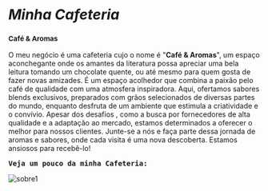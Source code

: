 # **_Minha Cafeteria_**
### <sub>Café & Aromas</sub>

O meu negócio é uma cafeteria cujo o nome é "**Café & Aromas**", um espaço aconchegante onde os amantes da literatura possa apreciar uma bela leitura tomando um chocolate quente, ou até mesmo para quem gosta de fazer novas amizades. É um espaço acolhedor que combina a paixão pelo café de qualidade com uma atmosfera inspiradora. Aqui, ofertamos sabores blends exclusivos, preparados com grãos selecionados de diversas partes do mundo, enquanto desfruta de um ambiente que estimula a criatividade e o convívio. Apesar dos desafios , como a busca por fornecedores de alta qualidade e a adaptação ao mercado, estamos determinados a oferecer o melhor para nossos clientes. Junte-se a nós e faça parte dessa jornada de aromas e sabores, onde cada visita é uma nova descoberta. Estamos ansiosos para recebê-lo!

<kbd>**Veja um pouco da minha Cafeteria:**</kbd>

![sobre1](https://github.com/user-attachments/assets/cc332e5e-6ea2-4b07-979d-26b418850f18)
